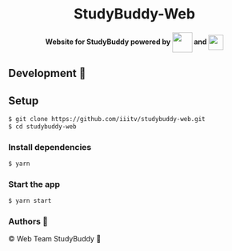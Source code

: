<h1 align="center">StudyBuddy-Web</h1>

<h4 align="center"> Website for StudyBuddy powered by
<img src="https://cdn2.iconfinder.com/data/icons/designer-skills/128/react-512.png" width="40" align="center"> and
<img src="https://img.icons8.com/windows/32/000000/django.png" width="30" align="center"></h4>

## Development 🔧

## Setup

```sh
$ git clone https://github.com/iiitv/studybuddy-web.git
$ cd studybuddy-web
```
### Install dependencies
```sh
$ yarn
```
### Start the app
```sh
$ yarn start
```

### Authors :pencil:

©️ Web Team StudyBuddy :tada:
